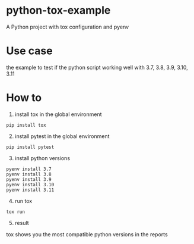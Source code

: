 # python-tox-example
A Python project with tox configuration and pyenv

# Use case
the example to test if the python script working well with 3.7, 3.8, 3.9, 3.10, 3.11


# How to 
1. install tox in the global environment
```
pip install tox
```

2. install pytest in the global environment
```
pip install pytest
```

3. install python versions
```
pyenv install 3.7
pyenv install 3.8
pyenv install 3.9
pyenv install 3.10
pyenv install 3.11
```

4. run tox
```
tox run
```


5. result

tox shows you the most compatible python versions in the reports